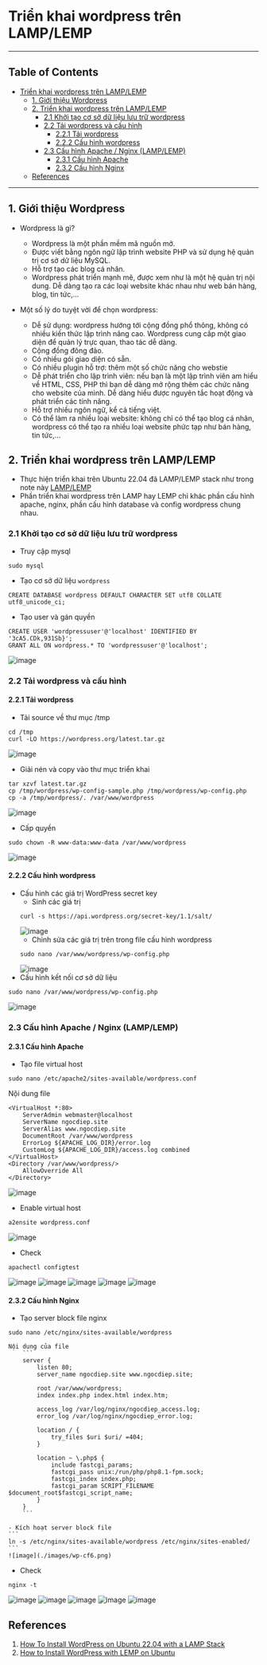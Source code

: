 # Triển khai wordpress trên LAMP/LEMP
***
## Table of Contents

- [Triển khai wordpress trên LAMP/LEMP](#triển-khai-wordpress-trên-lamp/lemp)
  - [1. Giới thiệu Wordpress](#1.-giới-thiệu-wordpress)
  - [2. Triển khai wordpress trên LAMP/LEMP](#2.-triển-khai-wordpress-trên-lamp/lemp)
    - [2.1 Khởi tạo cơ sở dữ liệu lưu trữ wordpress](#2.1-khởi-tạo-cơ-sở-dữ-liệu-lưu-trữ-wordpress)
    - [2.2 Tải wordpress và cấu hình](#2.2-tải-wordpress-và-cấu-hình)
      - [2.2.1 Tải wordpress](#2.2.1-tải-wordpress)
      - [2.2.2 Cấu hình wordpress](#2.2.2-cấu-hình-wordpress)
    - [2.3 Cấu hình Apache / Nginx (LAMP/LEMP)](#2.3-cấu-hình-apache-/-nginx-(lamp/lemp))
      - [2.3.1 Cấu hình Apache](#2.3.1-cấu-hình-apache)
      - [2.3.2 Cấu hình Nginx](#2.3.2-cấu-hình-nginx)
  - [References](#references)
***
## 1. Giới thiệu Wordpress
- Wordpress là gì?
	- Wordpress là một phần mềm mã nguồn mở.
	- Được viết bằng ngôn ngữ lập trình website PHP và sử dụng hệ quản trị cơ sở dữ liệu MySQL.
	- Hỗ trợ tạo các blog cá nhân.
	- Wordpress phát triển mạnh mẽ, được xem như là một hệ quản trị nội dung. Dễ dàng tạo ra các loại website khác nhau như web bán hàng, blog, tin tức,...

- Một số lý do tuyệt vời để chọn wordpress:
	- Dễ sử dụng: wordpress hướng tới cộng đồng phổ thông, không có nhiều kiến thức lập trình nâng cao. Wordpress cung cấp một giao diện để quản lý trực quan, thao tác dễ dàng.
	- Cộng đồng đông đảo.
	- Có nhiều gói giao diện có sẵn.
	- Có nhiều plugin hỗ trợ: thêm một số chức năng cho webstie
	- Dễ phát triển cho lập trình viên: nếu bạn là một lập trình viên am hiểu về HTML, CSS, PHP thì bạn dễ dàng mở rộng thêm các chức năng cho website của mình. Dễ dàng hiểu được nguyên tắc hoạt động và phát triển các tính năng.
	- Hỗ trợ nhiều ngôn ngữ, kể cả tiếng việt.
	- Có thể làm ra nhiều loại website: không chỉ có thể tạo blog cá nhân, wordpress có thể tạo ra nhiều loại website phức tạp như bán hàng, tin tức,...
## 2. Triển khai wordpress trên LAMP/LEMP 
- Thực hiện triển khai trên Ubuntu 22.04 đã LAMP/LEMP stack như trong note này [LAMP/LEMP](https://github.com/anthanh264/thuctapnhanhoa/blob/main/06.05.25/0.%20LAMP_LEMP.md)
- Phần triển khai wordpress trên LAMP hay LEMP chỉ khác phần cấu hình apache, nginx, phần cấu hình database và config wordpress chung nhau.
### 2.1 Khởi tạo cơ sở dữ liệu lưu trữ wordpress
- Truy cập mysql
```
sudo mysql
```
- Tạo cơ sở dữ liệu `wordpress`
```
CREATE DATABASE wordpress DEFAULT CHARACTER SET utf8 COLLATE utf8_unicode_ci;
```
- Tạo user và gán quyền 
```
CREATE USER 'wordpressuser'@'localhost' IDENTIFIED BY '3cA5.CDk,931Sb}';
GRANT ALL ON wordpress.* TO 'wordpressuser'@'localhost';
```
![image](./images/wp-dtb.png)
### 2.2 Tải wordpress và cấu hình
#### 2.2.1 Tải wordpress
- Tải source về thư mục /tmp 
```
cd /tmp
curl -LO https://wordpress.org/latest.tar.gz
```
![image](./images/wp-dl.png)
- Giải nén và copy vào thư mục triển khai 
```
tar xzvf latest.tar.gz
cp /tmp/wordpress/wp-config-sample.php /tmp/wordpress/wp-config.php
cp -a /tmp/wordpress/. /var/www/wordpress
```
![image](./images/wp-cf1.png)
- Cấp quyền 
```
sudo chown -R www-data:www-data /var/www/wordpress
```
![image](./images/wp-cf2.png)
#### 2.2.2 Cấu hình wordpress
- Cấu hình các giá trị WordPress secret key
	- Sinh các giá trị 
	```
	curl -s https://api.wordpress.org/secret-key/1.1/salt/
	```
	![image](./images/wp-cf3.png)
	- Chỉnh sửa các giá trị trên trong file cấu hình wordpress 
	```
	sudo nano /var/www/wordpress/wp-config.php
	```
	![image](./images/wp-cf4.png)
- Cấu hình kết nối cơ sở dữ liệu 
```
sudo nano /var/www/wordpress/wp-config.php
```
![image](./images/wp-cf5.png)

### 2.3 Cấu hình Apache / Nginx (LAMP/LEMP)
#### 2.3.1 Cấu hình Apache
- Tạo file virtual host
```
sudo nano /etc/apache2/sites-available/wordpress.conf
```
Nội dung file 
```
<VirtualHost *:80>
	ServerAdmin webmaster@localhost
	ServerName ngocdiep.site
	ServerAlias www.ngocdiep.site
	DocumentRoot /var/www/wordpress
	ErrorLog ${APACHE_LOG_DIR}/error.log
	CustomLog ${APACHE_LOG_DIR}/access.log combined
</VirtualHost>
<Directory /var/www/wordpress/>
	AllowOverride All
</Directory>
```
![image](./images/wp-cf9.png)
- Enable virtual host
```
a2ensite wordpress.conf
```
![image](./images/wp-cf8.png)
- Check
```
apachectl configtest
```
![image](./images/wp-cf9.png)
![image](./images/wp-test5.png)
![image](./images/wp-test6.png)
![image](./images/wp-test7.png)
![image](./images/wp-test8.png)
#### 2.3.2 Cấu hình Nginx
-  Tạo server block file nginx
```
sudo nano /etc/nginx/sites-available/wordpress
```

	Nội dung của file 
		```
		server {
			listen 80;
			server_name ngocdiep.site www.ngocdiep.site;

			root /var/www/wordpress;
			index index.php index.html index.htm;

			access_log /var/log/nginx/ngocdiep_access.log;
			error_log /var/log/nginx/ngocdiep_error.log;

			location / {
				try_files $uri $uri/ =404;
			}

			location ~ \.php$ {
				include fastcgi_params;
				fastcgi_pass unix:/run/php/php8.1-fpm.sock;
				fastcgi_index index.php;
				fastcgi_param SCRIPT_FILENAME $document_root$fastcgi_script_name;
			}
		}
		```

	- Kích hoạt server block file 
	```
	ln -s /etc/nginx/sites-available/wordpress /etc/nginx/sites-enabled/
	```
	![image](./images/wp-cf6.png)
- Check 
```
nginx -t
```
![image](./images/wp-cf7.png)
![image](./images/wp-test1.png)	
![image](./images/wp-test2.png)	
![image](./images/wp-test3.png)	
![image](./images/wp-test4.png)	

## References 
1. [How To Install WordPress on Ubuntu 22.04 with a LAMP Stack](https://www.digitalocean.com/community/tutorials/how-to-install-wordpress-on-ubuntu-22-04-with-a-lamp-stack)
2. [How to Install WordPress with LEMP on Ubuntu](https://www.digitalocean.com/community/tutorials/how-to-install-wordpress-with-lemp-on-ubuntu#step-2-installing-additional-php-extensions)